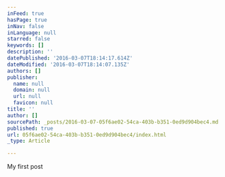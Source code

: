 ```yaml
---
inFeed: true
hasPage: true
inNav: false
inLanguage: null
starred: false
keywords: []
description: ''
datePublished: '2016-03-07T18:14:17.614Z'
dateModified: '2016-03-07T18:14:07.135Z'
authors: []
publisher:
  name: null
  domain: null
  url: null
  favicon: null
title: ''
author: []
sourcePath: _posts/2016-03-07-05f6ae02-54ca-403b-b351-0ed9d904bec4.md
published: true
url: 05f6ae02-54ca-403b-b351-0ed9d904bec4/index.html
_type: Article

---
```

My first post